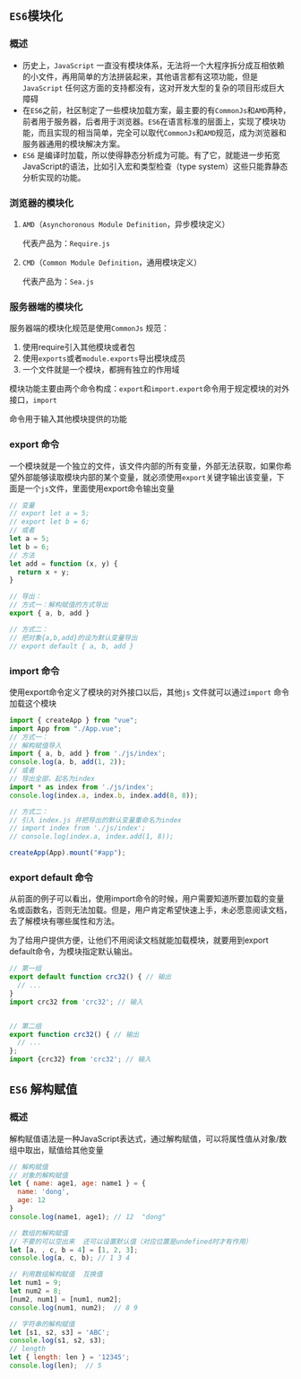 ## `ES6`模块化

### 概述

* 历史上，`JavaScript` 一直没有模块体系，无法将一个大程序拆分成互相依赖的小文件，再用简单的方法拼装起来，其他语言都有这项功能，但是`JavaScript` 任何这方面的支持都没有，这对开发大型的复杂的项目形成巨大障碍
* 在`ES6`之前，社区制定了一些模块加载方案，最主要的有`CommonJs`和`AMD`两种，前者用于服务器，后者用于浏览器。`ES6`在语言标准的层面上，实现了模块功能，而且实现的相当简单，完全可以取代`CommonJs`和`AMD`规范，成为浏览器和服务器通用的模块解决方案。
* `ES6` 是编译时加载，所以使得静态分析成为可能。有了它，就能进一步拓宽JavaScript的语法，比如引入宏和类型检查（type system）这些只能靠静态分析实现的功能。

### 浏览器的模块化

1. `AMD`（`Asynchoronous Module Definition`，异步模块定义）

   代表产品为：`Require.js`

2. `CMD`（`Common Module Definition`，通用模块定义）

   代表产品为：`Sea.js`

### 服务器端的模块化

服务器端的模块化规范是使用`CommonJs` 规范：

1. 使用require引入其他模块或者包
2. 使用`exports`或者`module.exports`导出模块成员
3. 一个文件就是一个模块，都拥有独立的作用域

模块功能主要由两个命令构成：`export`和`import.export`命令用于规定模块的对外接口，`import`

 命令用于输入其他模块提供的功能

### export 命令

一个模块就是一个独立的文件，该文件内部的所有变量，外部无法获取，如果你希望外部能够读取模块内部的某个变量，就必须使用`export`关键字输出该变量，下面是一个`js`文件，里面使用export命令输出变量

```js
// 变量
// export let a = 5;
// export let b = 6;
// 或者
let a = 5;
let b = 6;
// 方法
let add = function (x, y) {
  return x + y;
}

// 导出：
// 方式一：解构赋值的方式导出
export { a, b, add }

// 方式二：
// 把对象{a,b,add}的设为默认变量导出
// export default { a, b, add }
```

### import 命令

使用export命令定义了模块的对外接口以后，其他`js` 文件就可以通过`import` 命令加载这个模块 

```js
import { createApp } from "vue";
import App from "./App.vue";
// 方式一：
// 解构赋值导入
import { a, b, add } from './js/index';
console.log(a, b, add(1, 2));
// 或者 
// 导出全部，起名为index
import * as index from './js/index';
console.log(index.a, index.b, index.add(8, 8));

// 方式二：
// 引入 index.js 并把导出的默认变量重命名为index
// import index from './js/index';
// console.log(index.a, index.add(1, 8));

createApp(App).mount("#app");

```

### export default 命令

从前面的例子可以看出，使用import命令的时候，用户需要知道所要加载的变量名或函数名，否则无法加载。但是，用户肯定希望快速上手，未必愿意阅读文档，去了解模块有哪些属性和方法。

为了给用户提供方便，让他们不用阅读文档就能加载模块，就要用到export default命令，为模块指定默认输出。

```js
// 第一组
export default function crc32() { // 输出
  // ...
}
import crc32 from 'crc32'; // 输入


// 第二组
export function crc32() { // 输出
  // ...
};
import {crc32} from 'crc32'; // 输入
```



## `ES6` 解构赋值

### 概述

解构赋值语法是一种JavaScript表达式，通过解构赋值，可以将属性值从对象/数组中取出，赋值给其他变量

```js
// 解构赋值
// 对象的解构赋值
let { name: age1, age: name1 } = {
  name: 'dong',
  age: 12
}
console.log(name1, age1); // 12  "dong"

// 数组的解构赋值
// 不要的可以空出来  还可以设置默认值（对应位置是undefined时才有作用）
let [a, , c, b = 4] = [1, 2, 3];
console.log(a, c, b); // 1 3 4

// 利用数组解构赋值  互换值
let num1 = 9;
let num2 = 8;
[num2, num1] = [num1, num2];
console.log(num1, num2);  // 8 9

// 字符串的解构赋值
let [s1, s2, s3] = 'ABC';
console.log(s1, s2, s3);
// length
let { length: len } = '12345';
console.log(len);  // 5 
```

